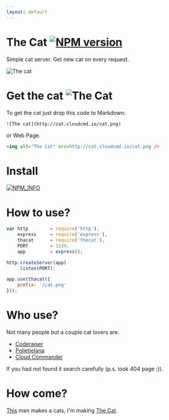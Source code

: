 ```yaml
---
layout: default
---
```


The Cat [![NPM version][NPMIMGURL]][NPMURL]
===============
[NPMIMGURL]:                https://badge.fury.io/js/thecat.png
[NPM_INFO_IMG]:             https://nodei.co/npm/thecat.png?downloads=true&&stars
[NPMURL]:                   https://npmjs.org/package/thecat "npm"
Simple cat server. Get new cat on every request.

![The cat](http://cat.cloudcmd.io/cat.png "The Cat")

Get the cat ![The Cat](http://status-ok.cloudcmd.io/host/cat.cloudcmd.io/cat.png "Status")
===============
To get the cat just drop this code to Markdown:

```
![The cat](http://cat.cloudcmd.io/cat.png)
```

or Web Page.

```html
<img alt="The Cat" src=http://cat.cloudcmd.io/cat.png />
```

Install
===============
[![NPM_INFO][NPM_INFO_IMG]][NPMURL]

How to use?
===============

```js
var http        = require('http'),
    express     = require('express'),
    thacat      = require('thecat'),
    PORT        = 1234,
    app         = express();

http.createServer(app)
    .listen(PORT);

app.use(thacat({
    prefix: '/cat.png'
}));

```


Who use?
===============
Not many people but a couple cat lovers are.

- [Coderaiser](http://coderaiser.github.io "Coderaiser")
- [Polietielana](http://polietilena.github.io "Polietilena")
- [Cloud Commander](http://cloudcmd.io "Cloud Commander")

If you had not found it search carefully (p.s. look 404 page ;)).

How come?
===============
[This](http://iconka.com/ "Iconka") man makes a cats, I'm making [The Cat](http://coderaiser.github.io/thecat).
